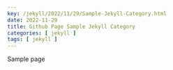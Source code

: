 ```yaml
---
key: /jekyll/2022/11/29/Sample-Jekyll-Category.html
date: 2022-11-29
title: Github Page Sample Jekyll Category
categories: [ jekyll ]
tags: [ jekyll ]
---
```


Sample page
